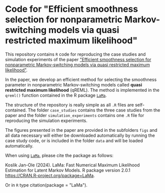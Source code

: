 # Code for "Efficient smoothness selection for nonparametric Markov-switching models via quasi restricted maximum likelihood"

This repository contains `R` code for reproducing the case studies and simulation experiments of the paper <a href="https://arxiv.org/abs/2411.11498" target="_blank">"Efficient smoothness selection for nonparametric Markov-switching models via quasi restricted maximum likelihood"</a>.

In the paper, we develop an efficient method for selecting the smoothness parameter in nonparametric Markov-switching models called **quasi restricted maximum likelihood** (qREML).
The method is implemented in the `qreml()` function contained in the R package <a href="https://janoleko.github.io/LaMa/" target="_blank">`LaMa`</a>.

The structure of the repository is really simple as all `.R` files are self-contained. 
The folder `case_studies` contains the three case studies from the paper and the folder `simulation_experiments` contains one `.R` file for reproducing the simulation experiments.

The figures presented in the paper are provided in the subfolders `figs` and all data necessary will either be downloaded automatically by running the case study code, or is included in the folder `data` and will be loaded automatically.

When using <a href="https://janoleko.github.io/LaMa/" target="_blank">`LaMa`</a>, please cite the package as follows:

Koslik Jan-Ole (2024). LaMa: Fast Numerical Maximum Likelihood Estimation for Latent Markov Models. R package version 2.0.1 https://CRAN.R-project.org/package=LaMa.

Or in `R` type citation(package = "LaMa").